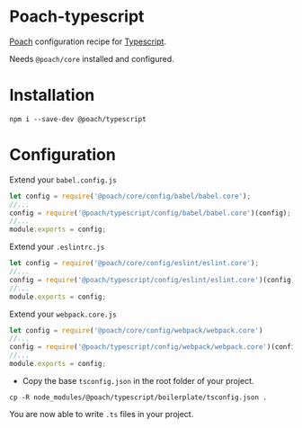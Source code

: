 # Poach-typescript

[Poach](https://github.com/marcellomontemagno/poach) configuration recipe for [Typescript](https://www.typescriptlang.org/).
  
Needs `@poach/core` installed and configured.

# Installation

`npm i --save-dev @poach/typescript`

# Configuration

Extend your `babel.config.js`

```js
let config = require('@poach/core/config/babel/babel.core');
//...
config = require('@poach/typescript/config/babel/babel.core')(config);
//...
module.exports = config;
```

Extend your `.eslintrc.js`

```js
let config = require('@poach/core/config/eslint/eslint.core');
//...
config = require('@poach/typescript/config/eslint/eslint.core')(config);
//...
module.exports = config;
```

Extend your `webpack.core.js`

```js
let config = require('@poach/core/config/webpack/webpack.core')
//...
config = require('@poach/typescript/config/webpack/webpack.core')(config);
//...
module.exports = config;
```

- Copy the base `tsconfig.json` in the root folder of your project.

```
cp -R node_modules/@poach/typescript/boilerplate/tsconfig.json .
```

You are now able to write `.ts` files in your project.